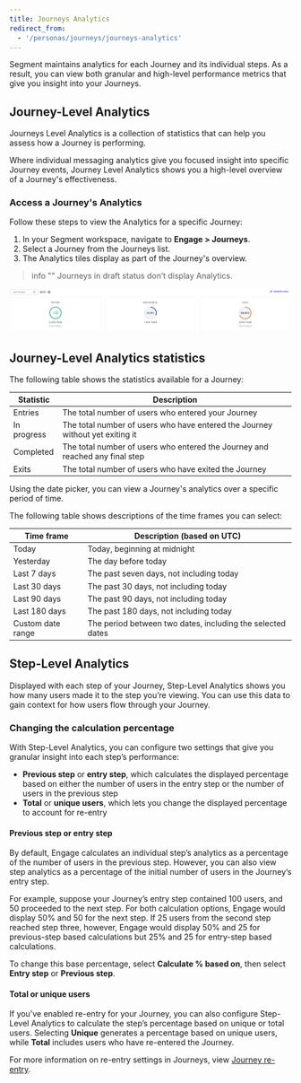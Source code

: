 ```yaml
---
title: Journeys Analytics
redirect_from:
  - '/personas/journeys/journeys-analytics'
---
```


Segment maintains analytics for each Journey and its individual steps. As a result, you can view both granular and high-level performance metrics that give you insight into your Journeys.

## Journey-Level Analytics

Journeys Level Analytics is a collection of statistics that can help you assess how a Journey is performing.

Where individual messaging analytics give you focused insight into specific Journey events, Journey Level Analytics shows you a high-level overview of a Journey's effectiveness.

### Access a Journey's Analytics

Follow these steps to view the Analytics for a specific Journey:

1. In your Segment workspace, navigate to **Engage > Journeys**.
2. Select a Journey from the Journeys list.
3. The Analytics tiles display as part of the Journey's overview.

> info ""
> Journeys in draft status don’t display Analytics.

![An in-app screenshot of Journeys Level Analytics](images/journeys_analytics_tiles.png "Journeys Level Analytics tiles")

## Journey-Level Analytics statistics

The following table shows the statistics available for a Journey:

| Statistic   | Description                                                                   |
| ----------- | ----------------------------------------------------------------------------- |
| Entries     | The total number of users who entered your Journey                            |
| In progress | The total number of users who have entered the Journey without yet exiting it |
| Completed   | The total number of users who entered the Journey and reached any final step  |
| Exits       | The total number of users who have exited the Journey                         |

Using the date picker, you can view a Journey's analytics over a specific period of time.

The following table shows descriptions of the time frames you can select:

| Time frame         | Description (based on UTC)                                 |
| ----------------- | ---------------------------------------------------------- |
| Today             | Today, beginning at midnight                               |
| Yesterday         | The day before today                                       |
| Last 7 days       | The past seven days, not including today                   |
| Last 30 days      | The past 30 days, not including today                      |
| Last 90 days      | The past 90 days, not including today                      |
| Last 180 days     | The past 180 days, not including today                     |
| Custom date range | The period between two dates, including the selected dates |

## Step-Level Analytics

Displayed with each step of your Journey, Step-Level Analytics shows you how many users made it to the step you’re viewing. You can use this data to gain context for how users flow through your Journey.

### Changing the calculation percentage

With Step-Level Analytics, you can configure two settings that give you granular insight into each step’s performance:  

- **Previous step** or **entry step**, which calculates the displayed percentage based on either the number of users in the entry step or the number of users in the previous step
- **Total** or **unique users**, which lets you change the displayed percentage to account for re-entry

#### Previous step or entry step

By default, Engage calculates an individual step’s analytics as a percentage of the number of users in the previous step. However, you can also view step analytics as a percentage of the initial number of users in the Journey’s entry step.  

For example, suppose your Journey’s entry step contained 100 users, and 50 proceeded to the next step. For both calculation options, Engage would display 50% and 50 for the next step. If 25 users from the second step reached step three, however, Engage would display 50% and 25 for previous-step based calculations but 25% and 25 for entry-step based calculations.

To change this base percentage, select **Calculate % based on**, then select **Entry step** or **Previous step**.

#### Total or unique users

If you’ve enabled re-entry for your Journey, you can also configure Step-Level Analytics to calculate the step’s percentage based on unique or total users. Selecting **Unique** generates a percentage based on unique users, while **Total** includes users who have re-entered the Journey.

For more information on re-entry settings in Journeys, view [Journey re-entry](/docs/engage/journeys/build-journey/#journey-re-entry).